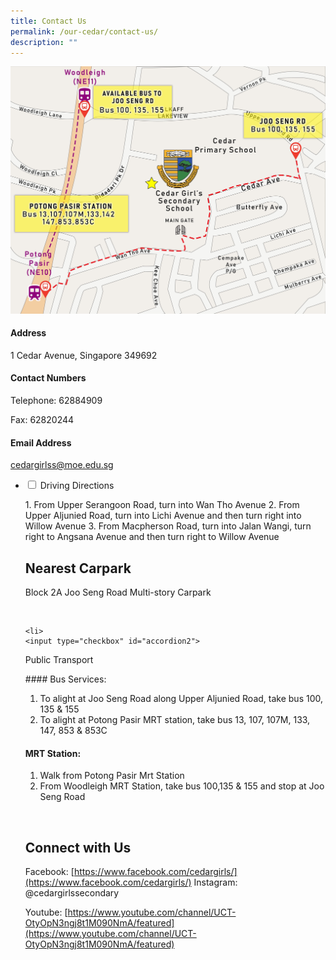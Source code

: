 ```yaml
---
title: Contact Us
permalink: /our-cedar/contact-us/
description: ""
---
```

![](/images/CGSS%20map.jpg)

[](mailto:cedargirlss@moe.edu.sg)

  

#### Address
1 Cedar Avenue, Singapore 349692

  

#### Contact Numbers
Telephone: 62884909

Fax: 62820244

  
#### Email Address
[cedargirlss@moe.edu.sg](mailto:cedargirlss@moe.edu.sg)

<ul class="jekyllcodex_accordion">

<li>

<input type="checkbox" id="accordion1">
<label for="accordion1">Driving Directions</label>
<div>
	<p>
  1.  From Upper Serangoon Road, turn into Wan Tho Avenue
2.  From Upper Aljunied Road, turn into Lichi Avenue and then turn right into Willow Avenue
3.  From Macpherson Road, turn into Jalan Wangi, turn right to Angsana Avenue and then turn right to Willow Avenue

Nearest Carpark
---------------
Block 2A Joo Seng Road Multi-story Carpark
</p>
</div>
</li>  


	<li>
	<input type="checkbox" id="accordion2">
<label for="accordion2">Public Transport</label>

<div>
<p>
#### Bus Services:

1.  To alight at Joo Seng Road along Upper Aljunied Road, take bus 100, 135 & 155
2.  To alight at Potong Pasir MRT station, take bus 13, 107, 107M, 133, 147, 853 & 853C

  
#### MRT Station:

1.  Walk from Potong Pasir Mrt Station
2.  From Woodleigh MRT Station, take bus 100,135 & 155 and stop at Joo Seng Road
</p>
</div>
</li>  

	
Connect with Us
---------------
Facebook: [https://www.facebook.com/cedargirls/](https://www.facebook.com/cedargirls/)
Instagram: @cedargirlssecondary

Youtube: [https://www.youtube.com/channel/UCT-OtyOpN3ngj8t1M090NmA/featured](https://www.youtube.com/channel/UCT-OtyOpN3ngj8t1M090NmA/featured)